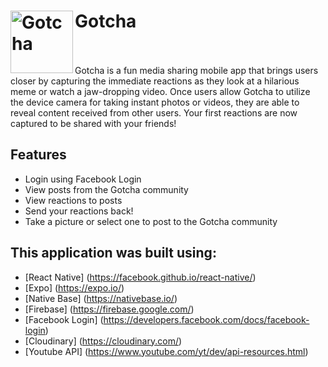 # Gotcha <img src="https://github.com/eugeneyu90/gotcha/blob/master/assets/images/gotcha-logo.jpg" align="left" width="100" height="100" title="Gotcha"> 
<br>
<br>
Gotcha is a fun media sharing mobile app that brings users closer by capturing the immediate reactions as they look at a hilarious meme or watch a jaw-dropping video. Once users allow Gotcha to utilize the device camera for taking instant photos or videos, they are able to reveal content received from other users. Your first reactions are now captured to be shared with your friends!

## Features
+ Login using Facebook Login
+ View posts from the Gotcha community
+ View reactions to posts
+ Send your reactions back!
+ Take a picture or select one to post to the Gotcha community


## This application was built using:
* [React Native] (https://facebook.github.io/react-native/)
* [Expo] (https://expo.io/)
* [Native Base] (https://nativebase.io/)
* [Firebase] (https://firebase.google.com/)
* [Facebook Login] (https://developers.facebook.com/docs/facebook-login)
* [Cloudinary] (https://cloudinary.com/)
* [Youtube API] (https://www.youtube.com/yt/dev/api-resources.html)
